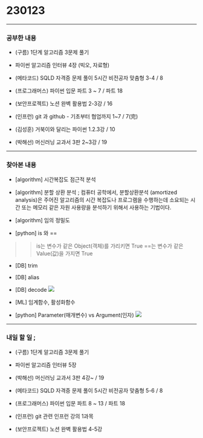 # 230123

---

### 공부한 내용

- (구름) 1단계 알고리즘 3문제 풀기

- 파이썬 알고리즘 인터뷰 4장 (빅오, 자료형)

- (메타코드) SQLD 자격증 문제 풀이 5시간 비전공자 맞춤형 3-4 / 8

- (프로그래머스) 파이썬 입문 파트 3 ~ 7 / 파트 18

- (보안프로젝트) 노션 완벽 활용법 2-3강 / 16

- (인프런) git 과 github - 기초부터 협업까지 1~7 / 7(完)

- (김성훈) 거북이와 달리는 파이썬 1.2.3강 / 10

- (박해선) 머신러닝 교과서 3판 2~3강 / 19

---

### 찾아본 내용

- [algorithm] 시간복잡도 점근적 분석

- [algorithm] 분할 상환 분석
  ; 컴퓨터 공학에서, 분할상환분석 (amortized analysis)은 주어진 알고리즘의 시간 복잡도나 프로그램을 수행하는데 소요되는 시간 또는 메모리 같은 자원 사용량을 분석하기 위해서 사용하는 기법이다.

- [algorithm] 임의 정밀도

- [python] is 와 ==

> > is는 변수가 같은 Object(객체)를 가리키면 True
> > ==는 변수가 같은 Value(값)을 가지면 True

- [DB] trim

- [DB] alias

- [DB] decode
  ![](https://img1.daumcdn.net/thumb/R1280x0/?scode=mtistory2&fname=https%3A%2F%2Ft1.daumcdn.net%2Fcfile%2Ftistory%2F99D8F6415CFFC30731)

- [ML] 임계함수, 활성화함수

- [python] Parameter(매개변수) vs Argument(인자)
  ![](https://img1.daumcdn.net/thumb/R1280x0/?scode=mtistory2&fname=https%3A%2F%2Fblog.kakaocdn.net%2Fdn%2FPlSR9%2Fbtq3Tx9qlJL%2FQgkUsVniKvSDWxYuukGdik%2Fimg.png)

---

### 내일 할 일 ;

- (구름) 1단계 알고리즘 3문제 풀기

- 파이썬 알고리즘 인터뷰 5장

- (박해선) 머신러닝 교과서 3판 4강~ / 19

- (메타코드) SQLD 자격증 문제 풀이 5시간 비전공자 맞춤형 5-6 / 8

- (프로그래머스) 파이썬 입문 파트 8 ~ 13 / 파트 18

- (인프런) git 관련 인프런 강의 1과목

- (보안프로젝트) 노션 완벽 활용법 4-5강
